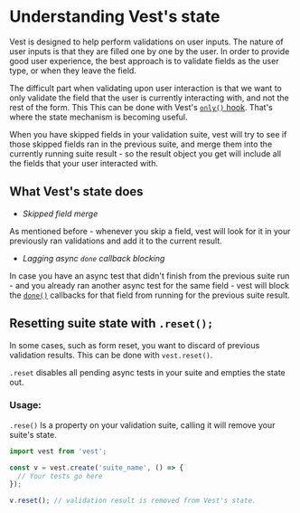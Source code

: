 # Understanding Vest's state

Vest is designed to help perform validations on user inputs. The nature of user inputs is that they are filled one by one by the user. In order to provide good user experience, the best approach is to validate fields as the user type, or when they leave the field.

The difficult part when validating upon user interaction is that we want to only validate the field that the user is currently interacting with, and not the rest of the form. This
This can be done with Vest's [`only()` hook](./exclusion). That's where the state mechanism is becoming useful.

When you have skipped fields in your validation suite, vest will try to see if those skipped fields ran in the previous suite, and merge them into the currently running suite result - so the result object you get will include all the fields that your user interacted with.

## What Vest's state does

- _Skipped field merge_

As mentioned before - whenever you skip a field, vest will look for it in your previously ran validations and add it to the current result.

- _Lagging async `done` callback blocking_

In case you have an async test that didn't finish from the previous suite run - and you already ran another async test for the same field - vest will block the [`done()`]('./result#done) callbacks for that field from running for the previous suite result.

## Resetting suite state with `.reset();`

In some cases, such as form reset, you want to discard of previous validation results. This can be done with `vest.reset()`.

`.reset` disables all pending async tests in your suite and empties the state out.

### Usage:

`.rese()` Is a property on your validation suite, calling it will remove your suite's state.

```js
import vest from 'vest';

const v = vest.create('suite_name', () => {
  // Your tests go here
});

v.reset(); // validation result is removed from Vest's state.
```
